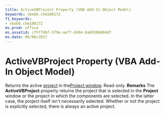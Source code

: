 ```yaml
---
title: ActiveVBProject Property (VBA Add-In Object Model)
keywords: vbob6.chm100172
f1_keywords:
- vbob6.chm100172
ms.prod: office
ms.assetid: cf5f7d6f-5f9e-aef7-d494-8a69386804df
ms.date: 06/08/2017
---
```



# ActiveVBProject Property (VBA Add-In Object Model)



Returns the active [project](vbe-glossary.md) in the[Project window](vbe-glossary.md). Read-only.
 **Remarks**
The **ActiveVBProject** property returns the project that is selected in the **Project** window or the project in which the components are selected. In the latter case, the project itself isn't necessarily selected. Whether or not the project is explicitly selected, there is always an active project.

